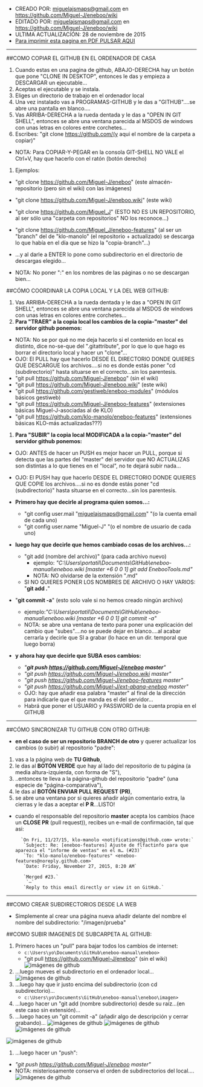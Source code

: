 * CREADO POR: miguelajsmaps@gmail.com en https://github.com/Miguel-J/eneboo/wiki
* EDITADO POR: miguelajsmaps@gmail.com en https://github.com/Miguel-J/eneboo/wiki
* ULTIMA ACTUALIZACIÓN: 28 de noviembre de 2015
* [Para imprimir esta pagina en PDF PULSAR AQUI](https://gitprint.com/Miguel-J/eneboo/wiki/GITHUB-COMO-INSTALARLO-Y-USARLO)

----
##COMO COPIAR EL GITHUB EN EL ORDENADOR DE CASA
1. Cuando estas en una pagina de github, ABAJO-DERECHA hay un botón que pone "CLONE IN DESKTOP", entonces le das y empieza a DESCARGAR un ejecutable...
1. Aceptas el ejecutable y se instala.
1. Eliges un directorio de trabajo en el ordenador local
1. Una vez instalado vas a PROGRAMAS-GITHUB y le das a "GITHUB"....se abre una pantalla en blanco....
1. Vas ARRIBA-DERECHA a la rueda dentada y le das a "OPEN IN GIT SHELL", entonces se abre una ventana parecida al MSDOS de windows con unas letras en colores entre corchetes...
1. Escribes: "git clone https://github.com/(y aqui el nombre de la carpeta a copiar)"
 * NOTA: Para COPIAR-Y-PEGAR en la consola GIT-SHELL NO VALE el Ctrl+V, hay que hacerlo con el ratón (botón derecho)
1. Ejemplos: 
 * "git clone https://github.com/Miguel-J/eneboo" (este almacén-repositorio (pero sin el wiki) con las imágenes)
 * "git clone https://github.com/Miguel-J/eneboo.wiki" (este wiki)
 * "git clone https://github.com/Miguel_J" (ESTO NO ES UN REPOSITORIO, al ser sólo una "carpeta con repositorios" NO los reconoce...)
 * "git clone https://github.com/Miguel_J/eneboo-features" (al ser un "branch" del de "klo-manolo" (el repositorio + actualizado) se descarga lo que había en el día que se hizo la "copia-branch"...)

* ...y al darle a ENTER lo pone como subdirectorio en el directorio de descargas elegido...

* NOTA: No poner ":" en los nombres de las páginas o no se descargan bien...

##CÓMO COORDINAR LA COPIA LOCAL Y LA DEL WEB GITHUB:
1. Vas ARRIBA-DERECHA a la rueda dentada y le das a "OPEN IN GIT SHELL", entonces se abre una ventana parecida al MSDOS de windows con unas letras en colores entre corchetes...
1. **Para "TRAER" a la copia local los cambios de la copia-"master" del servidor github ponemos:**
 * NOTA: No se por qué no me deja hacerlo si el contenido en local es distinto, dice no-se-que del ".gitattribute", por lo que lo que hago es borrar el directorio local y hacer un "clone"...
 * OJO: El PULL hay que hacerlo DESDE EL DIRECTORIO DONDE QUIERES QUE DESCARGUE los archivos....si no es donde estás poner "cd (subdirectorio)" hasta situarse en el correcto...sin los parentesis.
 * "git pull https://github.com/Miguel-J/eneboo" (sin el wiki)
 * "git pull https://github.com/Miguel-J/eneboo.wiki" (este wiki)
 * "git pull https://github.com/gestiweb/eneboo-modules" (módulos básicos gestiweb)
 * "git pull https://github.com/Miguel-J/eneboo-features" (extensiones básicas Miguel-J-asociadas al de KLO)
 * "git pull https://github.com/klo-manolo/eneboo-features" (extensiones básicas KLO-más actualizadas???)
1. **Para "SUBIR" la copia local MODIFICADA a la copia-"master" del servidor github ponemos:**
 * OJO: ANTES de hacer un PUSH es mejor hacer un PULL, porque si detecta que las partes del "master" del servidor que NO ACTUALIZAS son distintas a lo que tienes en el "local", no te dejará subir nada...
 * OJO: El PUSH hay que hacerlo DESDE EL DIRECTORIO DONDE QUIERES QUE COPIE los archivos....si no es donde estás poner "cd (subdirectorio)" hasta situarse en el correcto...sin los parentesis.

* **Primero hay que decirle al programa quien somos...:**
    * "git config user.mail "miguelajsmaps@gmail.com" "(o la cuenta email de cada uno)
    * "git config user.name "Miguel-J" "(o el nombre de usuario de cada uno)
* **luego hay que decirle que hemos cambiado cosas de los archivos...:**
    * "git add (nombre del archivo)" (para cada archivo nuevo)
        * ejemplo: _"C:\Users\portatil\Documents\GitHub\eneboo-manual\eneboo.wiki [master +6 0 0 1] git add EnebooTools.md"_ 
        * NOTA: NO olvidarse de la extensión ".md"
    * SI NO QUIERES PONER LOS NOMBRES DE ARCHIVO O HAY VARIOS: "**git add .**"
* "**git commit -a**" (esto solo vale si no hemos creado ningún archivo)
    * ejemplo:_"C:\Users\portatil\Documents\GitHub\eneboo-manual\eneboo.wiki [master +6 0 0 1] git commit -a"_ 
    * NOTA: se abre una ventana de texto para poner una explicación del cambio que "subes"....no se puede dejar en blanco....al acabar cerrarla y decirle que SI a grabar (lo hace en un dir. temporal que luego borra)
*  **y ahora hay que decirle que SUBA esos cambios:**
    * _"**git push https://github.com/Miguel-J/eneboo master**"_
    * _"git push https://github.com/Miguel-J/eneboo.wiki master"_
    * _"git push https://github.com/Miguel-J/eneboo-features master"_
    * _"git push https://github.com/Miguel-J/ext-abanq-eneboo master"_
    * OJO: hay que añadir esa palabra "master" al final de la dirección para indicarle que el que manda es el del servidor...
    * Habrá que poner el USUARIO y PASSWORD de la cuenta propia en el GITHUB

---

##CÓMO SINCRONIZAR TU GITHUB CON OTRO GITHUB:
* **en el caso de ser un repositorio BRANCH de otro** y querer actualizar los cambios (o subir) al repositorio "padre":

1. vas a la página web de **TU Github**,
1. le das al **BOTÓN VERDE** que hay al lado del repositorio de tu página (a media altura-izquierda, con forma de "S"),
1. ..entonces te lleva a la página-github del repositorio "padre" (una especie de "página-comparativa"), 
1. le das al **BOTÓN ENVIAR PULL REQUEST (PR)**,
1. se abre una ventana por si quieres añadir algún comentario extra, la cierras y le das a aceptar el **P R**...LISTO!

* cuando el responsable del repositorio **master** acepta los cambios (hace un **CLOSE PR** (pull request)), recibes un e-mail de confirmación, tal que asi:

        `On Fri, 11/27/15, klo-manolo <notifications@github.com> wrote:`
         `Subject: Re: [eneboo-features] Ajuste de flfactinfo para que aparezca el "informe de ventas" en el m… (#23)`
         `To: "klo-manolo/eneboo-features" <eneboo-features@noreply.github.com>`
         `Date: Friday, November 27, 2015, 8:20 AM`

         `Merged #23.`
          `—`
         `Reply to this email directly or view it on GitHub.`

---

##COMO CREAR SUBDIRECTORIOS DESDE LA WEB

* Simplemente al crear una página nueva añadir delante del nombre el nombre del subdirectorio: "/imagen/prueba"

##COMO SUBIR IMAGENES DE SUBCARPETA AL GITHUB:

1. Primero haces un "pull" para bajar todos los cambios de internet:
     * `c:\Users\yo\Documents\GitHub\eneboo-manual\eneboo>`
     * "git pull https://github.com/Miguel-J/eneboo" (sin el wiki)
![imágenes de github](https://github.com/Miguel-J/eneboo/blob/master/imagen/eneboo-github-imagen/eneboo-github-imagen-02.jpg)
1. ...luego mueves el subdirectorio en el ordenador local...
![imágenes de github](https://github.com/Miguel-J/eneboo/blob/master/imagen/eneboo-github-imagen/eneboo-github-imagen-03.jpg)
1. ...luego hay que ir justo encima del subdirectorio (con cd subdirectorio)...
     * `c:\Users\yo\Documents\GitHub\eneboo-manual\eneboo\imagen>`
1. ...luego hacer un "git add (nombre subdirectorio) desde su raíz...(en este caso sin extensión)...
1. ...luego haces un "git commit -a" (añadir algo de descripción y cerrar grabando)... 
![imágenes de github](https://github.com/Miguel-J/eneboo/blob/master/imagen/eneboo-github-imagen/eneboo-github-imagen-04.jpg)
![imágenes de github](https://github.com/Miguel-J/eneboo/blob/master/imagen/eneboo-github-imagen/eneboo-github-imagen-05.jpg)
![imágenes de github](https://github.com/Miguel-J/eneboo/blob/master/imagen/eneboo-github-imagen/eneboo-github-imagen-06.jpg)

![imágenes de github](https://github.com/Miguel-J/eneboo/blob/master/imagen/eneboo-github-imagen/eneboo-github-imagen-07.jpg)

1. ...luego hacer un "push":
* _"git push https://github.com/Miguel-J/eneboo master"_
* NOTA: misteriosamente conserva el orden de subdirectorios del local....
![imágenes de github](https://github.com/Miguel-J/eneboo/blob/master/imagen/eneboo-github-imagen/eneboo-github-imagen-08.jpg)
